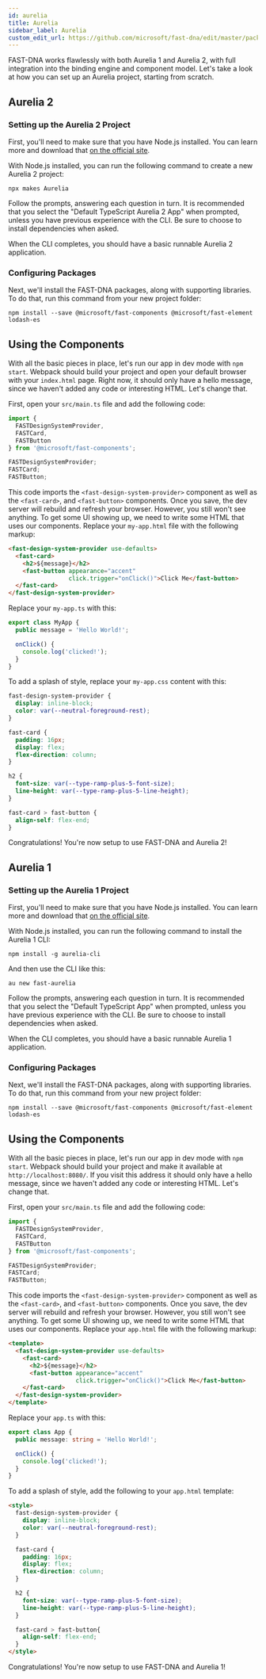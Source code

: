 ```yaml
---
id: aurelia
title: Aurelia
sidebar_label: Aurelia
custom_edit_url: https://github.com/microsoft/fast-dna/edit/master/packages/web-components/fast-foundation/docs/guide/aurelia.doc.md
---
```


FAST-DNA works flawlessly with both Aurelia 1 and Aurelia 2, with full integration into the binding engine and component model. Let's take a look at how you can set up an Aurelia project, starting from scratch.

## Aurelia 2

### Setting up the Aurelia 2 Project

First, you'll need to make sure that you have Node.js installed. You can learn more and download that [on the official site](https://nodejs.org/).

With Node.js installed, you can run the following command to create a new Aurelia 2 project:

```shell
npx makes Aurelia
```

Follow the prompts, answering each question in turn. It is recommended that you select the "Default TypeScript Aurelia 2 App" when prompted, unless you have previous experience with the CLI. Be sure to choose to install dependencies when asked.

When the CLI completes, you should have a basic runnable Aurelia 2 application.

### Configuring Packages

Next, we'll install the FAST-DNA packages, along with supporting libraries. To do that, run this command from your new project folder:

```shell
npm install --save @microsoft/fast-components @microsoft/fast-element lodash-es
```

## Using the Components

With all the basic pieces in place, let's run our app in dev mode with `npm start`. Webpack should build your project and open your default browser with your `index.html` page. Right now, it should only have a hello message, since we haven't added any code or interesting HTML. Let's change that.

First, open your `src/main.ts` file and add the following code:

```ts
import { 
  FASTDesignSystemProvider, 
  FASTCard, 
  FASTButton 
} from '@microsoft/fast-components';

FASTDesignSystemProvider;
FASTCard;
FASTButton;
```

This code imports the `<fast-design-system-provider>` component as well as the `<fast-card>`, and `<fast-button>` components. Once you save, the dev server will rebuild and refresh your browser. However, you still won't see anything. To get some UI showing up, we need to write some HTML that uses our components. Replace your `my-app.html` file with the following markup:

```html
<fast-design-system-provider use-defaults>
  <fast-card>
    <h2>${message}</h2>
    <fast-button appearance="accent"
                 click.trigger="onClick()">Click Me</fast-button>
  </fast-card>
</fast-design-system-provider>
```

Replace your `my-app.ts` with this:

```ts
export class MyApp {
  public message = 'Hello World!';

  onClick() {
    console.log('clicked!');
  }
}
```

To add a splash of style, replace your `my-app.css` content with this:

```css
fast-design-system-provider {
  display: inline-block;
  color: var(--neutral-foreground-rest);
}

fast-card {
  padding: 16px;
  display: flex;
  flex-direction: column;
}

h2 {
  font-size: var(--type-ramp-plus-5-font-size);
  line-height: var(--type-ramp-plus-5-line-height);
}

fast-card > fast-button {
  align-self: flex-end;
}
```

Congratulations! You're now setup to use FAST-DNA and Aurelia 2!

## Aurelia 1

### Setting up the Aurelia 1 Project

First, you'll need to make sure that you have Node.js installed. You can learn more and download that [on the official site](https://nodejs.org/).

With Node.js installed, you can run the following command to install the Aurelia 1 CLI:

```shell
npm install -g aurelia-cli
```

And then use the CLI like this:

```shell
au new fast-aurelia
```

Follow the prompts, answering each question in turn. It is recommended that you select the "Default TypeScript App" when prompted, unless you have previous experience with the CLI. Be sure to choose to install dependencies when asked.

When the CLI completes, you should have a basic runnable Aurelia 1 application.

### Configuring Packages

Next, we'll install the FAST-DNA packages, along with supporting libraries. To do that, run this command from your new project folder:

```shell
npm install --save @microsoft/fast-components @microsoft/fast-element lodash-es
```

## Using the Components

With all the basic pieces in place, let's run our app in dev mode with `npm start`. Webpack should build your project and make it available at `http://localhost:8080/`. If you visit this address it should only have a hello message, since we haven't added any code or interesting HTML. Let's change that.

First, open your `src/main.ts` file and add the following code:

```ts
import { 
  FASTDesignSystemProvider, 
  FASTCard, 
  FASTButton 
} from '@microsoft/fast-components';

FASTDesignSystemProvider;
FASTCard;
FASTButton;
```

This code imports the `<fast-design-system-provider>` component as well as the `<fast-card>`, and `<fast-button>` components. Once you save, the dev server will rebuild and refresh your browser. However, you still won't see anything. To get some UI showing up, we need to write some HTML that uses our components. Replace your `app.html` file with the following markup:

```html
<template>
  <fast-design-system-provider use-defaults>
    <fast-card>
      <h2>${message}</h2>
      <fast-button appearance="accent"
                   click.trigger="onClick()">Click Me</fast-button>
    </fast-card>
  </fast-design-system-provider>
</template>
```

Replace your `app.ts` with this:

```ts
export class App {
  public message: string = 'Hello World!';

  onClick() {
    console.log('clicked!');
  }
}
```

To add a splash of style, add the following to your `app.html` template:

```html
<style>
  fast-design-system-provider {
    display: inline-block;
    color: var(--neutral-foreground-rest);
  }

  fast-card {
    padding: 16px;
    display: flex;
    flex-direction: column;
  }

  h2 {
    font-size: var(--type-ramp-plus-5-font-size);
    line-height: var(--type-ramp-plus-5-line-height);
  }

  fast-card > fast-button{
    align-self: flex-end;
  }
</style>
```

Congratulations! You're now setup to use FAST-DNA and Aurelia 1!